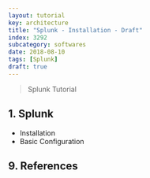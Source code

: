 ```yaml
---
layout: tutorial
key: architecture
title: "Splunk - Installation - Draft"
index: 3292
subcategory: softwares
date: 2018-08-10
tags: [Splunk]
draft: true
---
```


> Splunk Tutorial

## 1. Splunk
* Installation
* Basic Configuration


## 9. References
